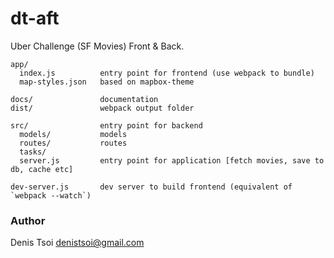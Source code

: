 # dt-aft

Uber Challenge (SF Movies) Front & Back.

    app/
      index.js          entry point for frontend (use webpack to bundle)
      map-styles.json   based on mapbox-theme
    
    docs/               documentation
    dist/               webpack output folder

    src/                entry point for backend
      models/           models 
      routes/           routes
      tasks/      
      server.js         entry point for application [fetch movies, save to db, cache etc]
    
    dev-server.js       dev server to build frontend (equivalent of `webpack --watch`)


### Author
Denis Tsoi <denistsoi@gmail.com>
